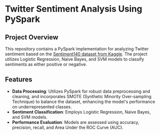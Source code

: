 # Twitter Sentiment Analysis Using PySpark

## Project Overview
This repository contains a PySpark implementation for analyzing Twitter sentiment based on the [Sentiment140 dataset from Kaggle](https://www.kaggle.com/kazanova/sentiment140). The project utilizes Logistic Regression, Naive Bayes, and SVM models to classify sentiments as either positive or negative.

## Features
- **Data Processing**: Utilizes PySpark for robust data preprocessing and cleaning, and incorporates SMOTE (Synthetic Minority Over-sampling Technique) to balance the dataset, enhancing the model's performance on underrepresented classes.
- **Sentiment Classification**: Employs Logistic Regression, Naive Bayes, and SVM models.
- **Performance Evaluation**: Models are assessed using accuracy, precision, recall, and Area Under the ROC Curve (AUC).